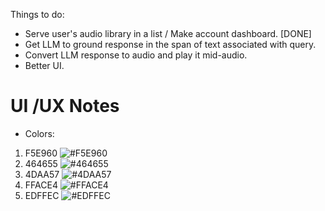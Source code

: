 Things to do:

- Serve user's audio library in a list / Make account dashboard. [DONE]
- Get LLM to ground response in the span of text associated with query.
- Convert LLM response to audio and play it mid-audio.
- Better UI.

# UI /UX Notes

- Colors:

1. F5E960 ![#F5E960](https://via.placeholder.com/15/F5E960/000000?text=+) 
3. 464655 ![#464655](https://via.placeholder.com/15/464655/000000?text=+)
4. 4DAA57 ![#4DAA57](https://via.placeholder.com/15/4DAA57/000000?text=+)
5. FFACE4 ![#FFACE4](https://via.placeholder.com/15/FFACE4/000000?text=+)
6. EDFFEC ![#EDFFEC](https://via.placeholder.com/15/EDFFEC/000000?text=+)




